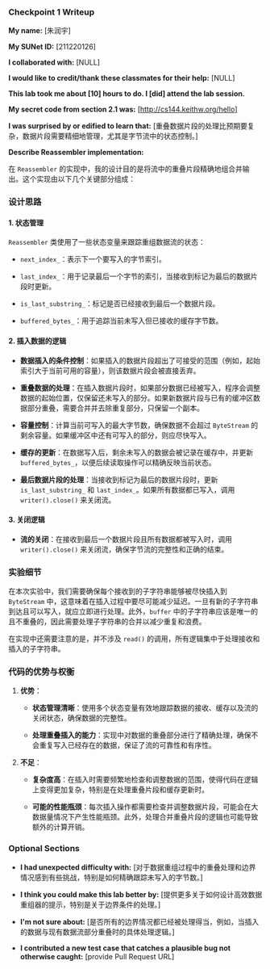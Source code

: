 ### Checkpoint 1 Writeup

**My name:** [朱润宇]

**My SUNet ID:** [211220126]

**I collaborated with:** [NULL]

**I would like to credit/thank these classmates for their help:** [NULL]

**This lab took me about [10] hours to do. I [did] attend the lab session.**

**My secret code from section 2.1 was:** [http://cs144.keithw.org/hello]

**I was surprised by or edified to learn that:** [重叠数据片段的处理比预期要复杂，数据片段需要精细地管理，尤其是字节流中的状态控制。]

**Describe Reassembler implementation:**

在 `Reassembler` 的实现中，我的设计目的是将流中的重叠片段精确地组合并输出。这个实现由以下几个关键部分组成：

### 设计思路

#### 1. 状态管理

`Reassembler` 类使用了一些状态变量来跟踪重组数据流的状态：

* `next_index_`：表示下一个要写入的字节索引。

* `last_index_`：用于记录最后一个字节的索引，当接收到标记为最后的数据片段时更新。

* `is_last_substring_`：标记是否已经接收到最后一个数据片段。

* `buffered_bytes_`：用于追踪当前未写入但已接收的缓存字节数。

#### 2. 插入数据的逻辑

* **数据插入的条件控制**：如果插入的数据片段超出了可接受的范围（例如，起始索引大于当前可用的容量），则该数据片段会被直接丢弃。

* **重叠数据的处理**：在插入数据片段时，如果部分数据已经被写入，程序会调整数据的起始位置，仅保留还未写入的部分。如果新数据片段与已有的缓冲区数据部分重叠，需要合并并去除重复部分，只保留一个副本。

* **容量控制**：计算当前可写入的最大字节数，确保数据不会超过 `ByteStream` 的剩余容量。如果缓冲区中还有可写入的部分，则应尽快写入。

* **缓存的更新**：在数据写入后，剩余未写入的数据会被记录在缓存中，并更新 `buffered_bytes_`，以便后续读取操作可以精确反映当前状态。

* **最后数据片段的处理**：当接收到标记为最后的数据片段时，更新 `is_last_substring_` 和 `last_index_`。如果所有数据都已写入，调用 `writer().close()` 来关闭流。

#### 3. 关闭逻辑

* **流的关闭**：在接收到最后一个数据片段且所有数据都被写入时，调用 `writer().close()` 来关闭流，确保字节流的完整性和正确的结束。

### 实验细节

在本次实验中，我们需要确保每个接收到的子字符串能够被尽快插入到 `ByteStream` 中，这意味着在插入过程中要尽可能减少延迟。一旦有新的子字符串到达且可以写入，就应立即进行处理。此外，`buffer` 中的子字符串应该是唯一的且不重叠的，因此需要处理子字符串的合并以减少重复和浪费。

在实现中还需要注意的是，并不涉及 `read()` 的调用，所有逻辑集中于处理接收和插入的子字符串。

### 代码的优势与权衡

1. **优势**：
   
   * **状态管理清晰**：使用多个状态变量有效地跟踪数据的接收、缓存以及流的关闭状态，确保数据的完整性。
   
   * **处理重叠插入的能力**：实现中对数据的重叠部分进行了精确处理，确保不会重复写入已经存在的数据，保证了流的可靠性和有序性。

2. **不足**：
   
   * **复杂度高**：在插入时需要频繁地检查和调整数据的范围，使得代码在逻辑上变得更加复杂，特别是在处理重叠片段和缓存更新时。
   
   * **可能的性能瓶颈**：每次插入操作都需要检查并调整数据片段，可能会在大数据量情况下产生性能瓶颈。此外，处理合并重叠片段的逻辑也可能导致额外的计算开销。

### Optional Sections

* **I had unexpected difficulty with:** [对于数据重组过程中的重叠处理和边界情况感到有些挑战，特别是如何精确跟踪未写入的字节数。]

* **I think you could make this lab better by:** [提供更多关于如何设计高效数据重组器的提示，特别是关于边界条件的处理。]

* **I'm not sure about:** [是否所有的边界情况都已经被处理得当，例如，当插入的数据与现有数据流部分重叠时的具体处理逻辑。]

* **I contributed a new test case that catches a plausible bug not otherwise caught:** [provide Pull Request URL]
